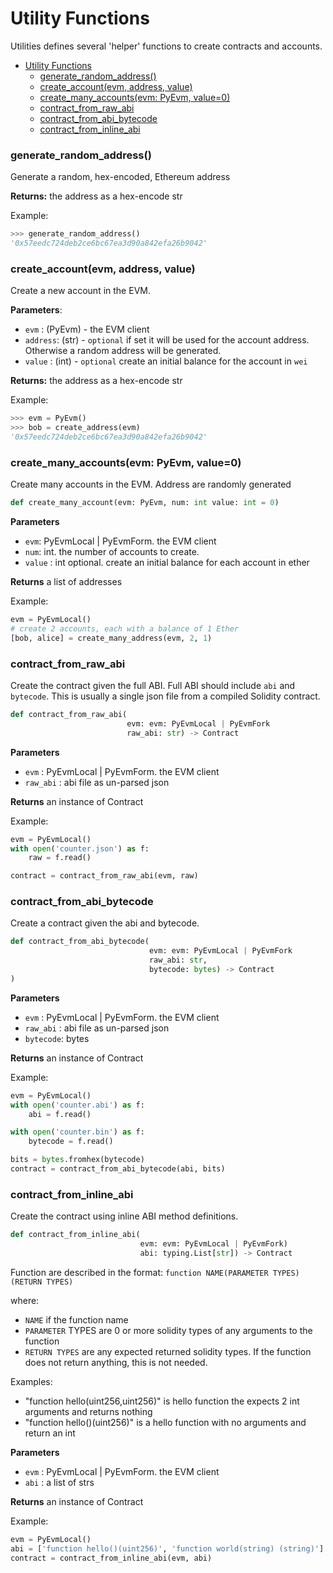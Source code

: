 # Utility Functions

Utilities defines several 'helper' functions to create contracts and accounts.

- [Utility Functions](#utility-functions)
    - [generate\_random\_address()](#generate_random_address)
    - [create\_account(evm, address, value)](#create_accountevm-address-value)
    - [create\_many\_accounts(evm: PyEvm, value=0)](#create_many_accountsevm-pyevm-value0)
    - [contract\_from\_raw\_abi](#contract_from_raw_abi)
    - [contract\_from\_abi\_bytecode](#contract_from_abi_bytecode)
    - [contract\_from\_inline\_abi](#contract_from_inline_abi)


### generate_random_address()

Generate a random, hex-encoded, Ethereum address

**Returns:** the address as a hex-encode str

Example:
```python
>>> generate_random_address()
'0x57eedc724deb2ce6bc67ea3d90a842efa26b9042'
```

### create_account(evm, address, value)

Create a new account in the EVM.

**Parameters**:

- `evm`    : (PyEvm) - the EVM client
- `address`: (str)  - `optional` if set it will be used for the account address.
Otherwise a random address will be generated.
- `value`  : (int)  - `optional` create an initial balance for the account in `wei`

**Returns:** the address as a hex-encode str

Example:
```python
>>> evm = PyEvm()
>>> bob = create_address(evm)
'0x57eedc724deb2ce6bc67ea3d90a842efa26b9042'
```

### create_many_accounts(evm: PyEvm, value=0)
Create many accounts in the EVM. Address are randomly generated

```python
def create_many_account(evm: PyEvm, num: int value: int = 0)
```
**Parameters**

- `evm`: PyEvmLocal | PyEvmForm.  the EVM client
- `num`: int. the number of accounts to create.
- `value`  : int  optional. create an initial balance for each account in ether

**Returns** a list of addresses

Example:
```python
evm = PyEvmLocal()
# create 2 accounts, each with a balance of 1 Ether
[bob, alice] = create_many_address(evm, 2, 1)
```

### contract_from_raw_abi
Create the contract given the full ABI. Full ABI should include
`abi` and `bytecode`. This is usually a single json file from a compiled Solidity contract.

```python
def contract_from_raw_abi(
                          evm: evm: PyEvmLocal | PyEvmFork
                          raw_abi: str) -> Contract
```
**Parameters**

- `evm`     : PyEvmLocal | PyEvmForm.  the EVM client
- `raw_abi` : abi file as un-parsed json

**Returns** an instance of Contract

Example:
```python
evm = PyEvmLocal()
with open('counter.json') as f:
    raw = f.read()

contract = contract_from_raw_abi(evm, raw)
```

### contract_from_abi_bytecode
Create a contract given the abi and bytecode.

```python
def contract_from_abi_bytecode(
                               evm: evm: PyEvmLocal | PyEvmFork
                               raw_abi: str, 
                               bytecode: bytes) -> Contract
)
```
**Parameters**

- `evm`     : PyEvmLocal | PyEvmForm.  the EVM client
- `raw_abi` : abi file as un-parsed json
- `bytecode`: bytes

**Returns** an instance of Contract

Example:
```python
evm = PyEvmLocal()
with open('counter.abi') as f:
    abi = f.read()

with open('counter.bin') as f:
    bytecode = f.read()

bits = bytes.fromhex(bytecode)
contract = contract_from_abi_bytecode(abi, bits)
```

### contract_from_inline_abi
Create the contract using inline ABI method definitions.

```python
def contract_from_inline_abi(
                             evm: evm: PyEvmLocal | PyEvmFork)
                             abi: typing.List[str]) -> Contract
```
Function are described in the format: `function NAME(PARAMETER TYPES) (RETURN TYPES)`

where:
- `NAME` if the function name
- `PARAMETER` TYPES are 0 or more solidity types of any arguments to the function
- `RETURN TYPES` are any expected returned solidity types.  If the function does not return anything, this is not needed.

Examples:

- "function hello(uint256,uint256)" is hello function the expects 2 int arguments and returns nothing
- "function hello()(uint256)" is a hello function with no arguments and return an int

**Parameters**

- `evm` : PyEvmLocal | PyEvmForm.  the EVM client
- `abi` : a list of strs

**Returns** an instance of Contract

Example:
```python
evm = PyEvmLocal()
abi = ['function hello()(uint256)', 'function world(string) (string)']
contract = contract_from_inline_abi(evm, abi)
```
